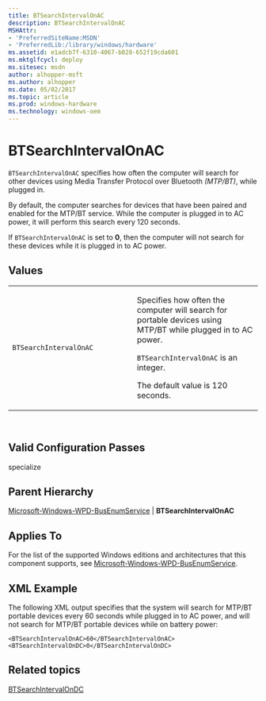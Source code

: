 ```yaml
---
title: BTSearchIntervalOnAC
description: BTSearchIntervalOnAC
MSHAttr:
- 'PreferredSiteName:MSDN'
- 'PreferredLib:/library/windows/hardware'
ms.assetid: e1adcb7f-6310-4067-b828-652f19cda601
ms.mktglfcycl: deploy
ms.sitesec: msdn
author: alhopper-msft
ms.author: alhopper
ms.date: 05/02/2017
ms.topic: article
ms.prod: windows-hardware
ms.technology: windows-oem
---
```


# BTSearchIntervalOnAC


`BTSearchIntervalOnAC` specifies how often the computer will search for other devices using Media Transfer Protocol over Bluetooth *(MTP/BT)*, while plugged in.

By default, the computer searches for devices that have been paired and enabled for the MTP/BT service. While the computer is plugged in to AC power, it will perform this search every 120 seconds.

If `BTSearchIntervalOnAC` is set to **0**, then the computer will not search for these devices while it is plugged in to AC power.

## Values


<table>
<colgroup>
<col width="50%" />
<col width="50%" />
</colgroup>
<tbody>
<tr class="odd">
<td><p><code>BTSearchIntervalOnAC</code></p></td>
<td><p>Specifies how often the computer will search for portable devices using MTP/BT while plugged in to AC power.</p>
<p><code>BTSearchIntervalOnAC</code> is an integer.</p>
<p>The default value is 120 seconds.</p></td>
</tr>
</tbody>
</table>

 

## Valid Configuration Passes


specialize

## Parent Hierarchy


[Microsoft-Windows-WPD-BusEnumService](microsoft-windows-wpd-busenumservice.md) | **BTSearchIntervalOnAC**

## Applies To


For the list of the supported Windows editions and architectures that this component supports, see [Microsoft-Windows-WPD-BusEnumService](microsoft-windows-wpd-busenumservice.md).

## XML Example


The following XML output specifies that the system will search for MTP/BT portable devices every 60 seconds while plugged in to AC power, and will not search for MTP/BT portable devices while on battery power:

```
<BTSearchIntervalOnAC>60</BTSearchIntervalOnAC>
<BTSearchIntervalOnDC>0</BTSearchIntervalOnDC>
```

## Related topics


[BTSearchIntervalOnDC](microsoft-windows-wpd-busenumservice-btsearchintervalondc.md)

 

 







